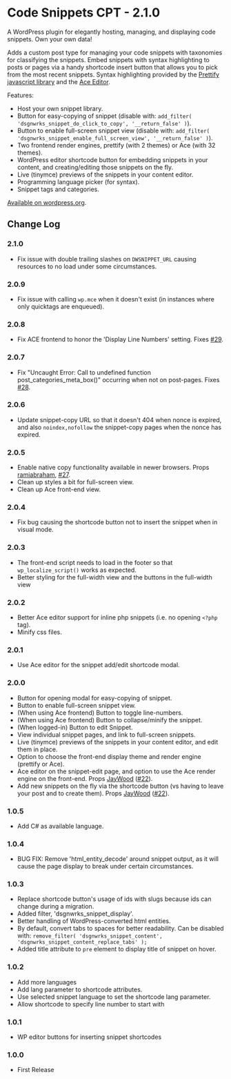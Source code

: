 Code Snippets CPT - 2.1.0
=================

A WordPress plugin for elegantly hosting, managing, and displaying code snippets. Own your own data!

Adds a custom post type for managing your code snippets with taxonomies for classifying the snippets. Embed snippets with syntax highlighting to posts or pages via a handy shortcode insert button that allows you to pick from the most recent snippets. Syntax highlighting provided by the [Prettify javascript library](https://github.com/google/code-prettify) and the [Ace Editor](https://ace.c9.io/).

Features:

* Host your own snippet library.
* Button for easy-copying of snippet (disable with: `add_filter( 'dsgnwrks_snippet_do_click_to_copy', '__return_false' )`).
* Button to enable full-screen snippet view (disable with: `add_filter( 'dsgnwrks_snippet_enable_full_screen_view', '__return_false' )`).
* Two frontend render engines, prettify (with 2 themes) or Ace (with 32 themes).
* WordPress editor shortcode button for embedding snippets in your content, and creating/editing those snippets on the fly.
* Live (tinymce) previews of the snippets in your content editor.
* Programming language picker (for syntax).
* Snippet tags and categories.

[Available on wordpress.org](https://wordpress.org/plugins/code-snippets-cpt/).

## Change Log

### 2.1.0
* Fix issue with double trailing slashes on `DWSNIPPET_URL` causing resources to no load under some circumstances.

### 2.0.9
* Fix issue with calling `wp.mce` when it doesn't exist (in instances where only quicktags are enqueued).

### 2.0.8
* Fix ACE frontend to honor the 'Display Line Numbers' setting. Fixes [#29](https://github.com/jtsternberg/Code-Snippets-CPT/issues/29).

### 2.0.7
* Fix "Uncaught Error: Call to undefined function post_categories_meta_box()" occurring when not on post-pages. Fixes [#28](https://github.com/jtsternberg/Code-Snippets-CPT/issues/28).

### 2.0.6
* Update snippet-copy URL so that it doesn't 404 when nonce is expired, and also `noindex,nofollow` the snippet-copy pages when the nonce has expired.

### 2.0.5
* Enable native copy functionality available in newer browsers. Props [ramiabraham](https://github.com/ramiabraham), [#27](https://github.com/jtsternberg/Code-Snippets-CPT/pull/27).
* Clean up styles a bit for full-screen view.
* Clean up Ace front-end view.

### 2.0.4
* Fix bug causing the shortcode button not to insert the snippet when in visual mode.

### 2.0.3
* The front-end script needs to load in the footer so that `wp_localize_script()` works as expected.
* Better styling for the full-width view and the buttons in the full-width view

### 2.0.2
* Better Ace editor support for inline php snippets (i.e. no opening `<?php` tag).
* Minify css files.

### 2.0.1
* Use Ace editor for the snippet add/edit shortcode modal.

### 2.0.0
* Button for opening modal for easy-copying of snippet.
* Button to enable full-screen snippet view.
* (When using Ace frontend) Button to toggle line-numbers.
* (When using Ace frontend) Button to collapse/minify the snippet.
* (When logged-in) Button to edit Snippet.
* View individual snippet pages, and link to full-screen snippets.
* Live (tinymce) previews of the snippets in your content editor, and edit them in place.
* Option to choose the front-end display theme and render engine (prettify or Ace).
* Ace editor on the snippet-edit page, and option to use the Ace render engine on the front-end. Props [JayWood](https://github.com/JayWood) ([#22](https://github.com/jtsternberg/Code-Snippets-CPT/pull/22)).
* Add new snippets on the fly via the shortcode button (vs having to leave your post and to create them). Props [JayWood](https://github.com/JayWood) ([#22](https://github.com/jtsternberg/Code-Snippets-CPT/pull/22)).

### 1.0.5
* Add C# as available language.

### 1.0.4
* BUG FIX: Remove 'html_entity_decode' around snippet output, as it will cause the page display to break under certain circumstances.

### 1.0.3
* Replace shortcode button's usage of ids with slugs because ids can change during a migration.
* Added filter, 'dsgnwrks_snippet_display'.
* Better handling of WordPress-converted html entities.
* By default, convert tabs to spaces for better readability. Can be disabled with: `remove_filter( 'dsgnwrks_snippet_content', 'dsgnwrks_snippet_content_replace_tabs' );`
* Added title attribute to `pre` element to display title of snippet on hover.

### 1.0.2
* Add more languages
* Add lang parameter to shortcode attributes.
* Use selected snippet language to set the shortcode lang parameter.
* Allow shortcode to specify line number to start with

### 1.0.1
* WP editor buttons for inserting snippet shortcodes

### 1.0.0
* First Release
